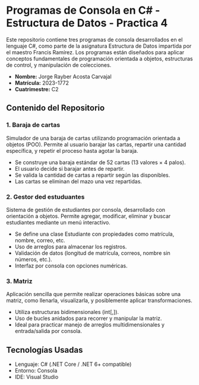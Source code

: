 # Programas de Consola en C# - Estructura de Datos - Practica 4

Este repositorio contiene tres programas de consola desarrollados en el lenguaje C#, como parte de la asignatura Estructura de Datos impartida por el maestro Francis Ramírez. Los programas están diseñados para aplicar conceptos fundamentales de programación orientada a objetos, estructuras de control, y manipulación de colecciones.

- **Nombre:** Jorge Rayber Acosta Carvajal  
- **Matrícula:** 2023-1772  
- **Cuatrimestre:** C2  

## Contenido del Repositorio

### 1. Baraja de cartas
Simulador de una baraja de cartas utilizando programación orientada a objetos (POO). Permite al usuario barajar las cartas, repartir una cantidad específica, y repetir el proceso hasta agotar la baraja.

- Se construye una baraja estándar de 52 cartas (13 valores × 4 palos).
- El usuario decide si barajar antes de repartir.
- Se valida la cantidad de cartas a repartir según las disponibles.
- Las cartas se eliminan del mazo una vez repartidas.

### 2. Gestor ded estuduantes
Sistema de gestión de estudiantes por consola, desarrollado con orientación a objetos. Permite agregar, modificar, eliminar y buscar estudiantes mediante un menú interactivo.

- Se define una clase Estudiante con propiedades como matrícula, nombre, correo, etc.
- Uso de arreglos para almacenar los registros.
- Validación de datos (longitud de matrícula, correos, nombre sin números, etc.).
- Interfaz por consola con opciones numéricas.

### 3. Matriz
Aplicación sencilla que permite realizar operaciones básicas sobre una matriz, como llenarla, visualizarla, y posiblemente aplicar transformaciones.

- Utiliza estructuras bidimensionales (int[,]).
- Uso de bucles anidados para recorrer y manipular la matriz.
- Ideal para practicar manejo de arreglos multidimensionales y entrada/salida por consola.

## Tecnologías Usadas

- Lenguaje: C# (.NET Core / .NET 6+ compatible)
- Entorno: Consola
- IDE: Visual Studio

